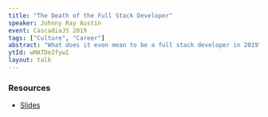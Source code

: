 ```yaml
---
title: "The Death of the Full Stack Developer"
speaker: Johnny Ray Austin
event: CascadiaJS 2019
tags: ["Culture", "Career"]
abstract: "What does it even mean to be a full stack developer in 2019? Can one developer realistically have a solid understanding of all the components of a modern web stack? Let's zoom out and talk about just how far we've come, and how to set realistic expectations for developers."
ytId: wMATDe2fywI
layout: talk
---
```

### Resources 

- [Slides](https://slides.com/johnnyray/full-stack-death)